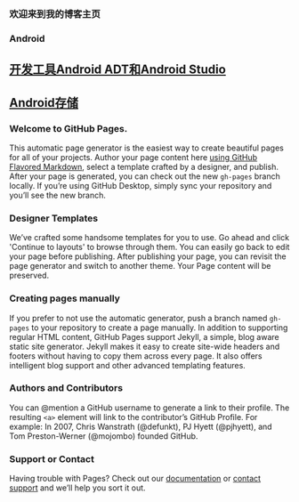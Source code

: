 ### 欢迎来到我的博客主页

### Android
## [开发工具Android ADT和Android Studio](https://github.com/RobinLiew/RobinLiew.github.io/blob/master/Android/%E5%BC%80%E5%8F%91%E5%B7%A5%E5%85%B7Android%20ADT%E5%92%8CAndroid%20Studio.html)
## [Android存储](https://github.com/RobinLiew/RobinLiew.github.io/blob/master/Android/%E4%B8%80%E3%80%81Android%E5%AD%98%E5%82%A8.md)


### Welcome to GitHub Pages.
This automatic page generator is the easiest way to create beautiful pages for all of your projects. Author your page content here [using GitHub Flavored Markdown](https://guides.github.com/features/mastering-markdown/), select a template crafted by a designer, and publish. After your page is generated, you can check out the new `gh-pages` branch locally. If you’re using GitHub Desktop, simply sync your repository and you’ll see the new branch.

### Designer Templates
We’ve crafted some handsome templates for you to use. Go ahead and click 'Continue to layouts' to browse through them. You can easily go back to edit your page before publishing. After publishing your page, you can revisit the page generator and switch to another theme. Your Page content will be preserved.

### Creating pages manually
If you prefer to not use the automatic generator, push a branch named `gh-pages` to your repository to create a page manually. In addition to supporting regular HTML content, GitHub Pages support Jekyll, a simple, blog aware static site generator. Jekyll makes it easy to create site-wide headers and footers without having to copy them across every page. It also offers intelligent blog support and other advanced templating features.

### Authors and Contributors
You can @mention a GitHub username to generate a link to their profile. The resulting `<a>` element will link to the contributor’s GitHub Profile. For example: In 2007, Chris Wanstrath (@defunkt), PJ Hyett (@pjhyett), and Tom Preston-Werner (@mojombo) founded GitHub.

### Support or Contact
Having trouble with Pages? Check out our [documentation](https://help.github.com/pages) or [contact support](https://github.com/contact) and we’ll help you sort it out.

